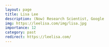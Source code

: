 ```yaml
---
layout: page
title: Lisa Lee
description: (Now) Research Scientist, Google
img: https://leelisa.com/img/lisa.jpg
importance: 12
category: past
redirect: https://leelisa.com/
---
```

